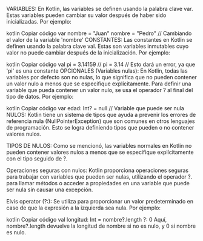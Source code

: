 VARIABLES:
En Kotlin, las variables se definen usando la palabra clave var. Estas variables pueden cambiar su valor después de haber sido inicializadas. Por ejemplo:

kotlin
Copiar código
var nombre = "Juan"
nombre = "Pedro"  // Cambiando el valor de la variable 'nombre'
CONSTANTES:
Las constantes en Kotlin se definen usando la palabra clave val. Estas son variables inmutables cuyo valor no puede cambiar después de la inicialización. Por ejemplo:

kotlin
Copiar código
val pi = 3.14159
// pi = 3.14 // Esto dará un error, ya que 'pi' es una constante
OPCIONALES (Variables nulas):
En Kotlin, todas las variables por defecto son no nulas, lo que significa que no pueden contener un valor nulo a menos que se especifique explícitamente. Para definir una variable que pueda contener un valor nulo, se usa el operador ? al final del tipo de datos. Por ejemplo:

kotlin
Copiar código
var edad: Int? = null // Variable que puede ser nula
NULOS:
Kotlin tiene un sistema de tipos que ayuda a prevenir los errores de referencia nula (NullPointerException) que son comunes en otros lenguajes de programación. Esto se logra definiendo tipos que pueden o no contener valores nulos.

TIPOS DE NULOS: Como se mencionó, las variables normales en Kotlin no pueden contener valores nulos a menos que se especifique explícitamente con el tipo seguido de ?.

Operaciones seguras con nulos: Kotlin proporciona operaciones seguras para trabajar con variables que pueden ser nulas, utilizando el operador ?. para llamar métodos o acceder a propiedades en una variable que puede ser nula sin causar una excepción.

Elvis operator (?:): Se utiliza para proporcionar un valor predeterminado en caso de que la expresión a la izquierda sea nula. Por ejemplo:

kotlin
Copiar código
val longitud: Int = nombre?.length ?: 0
Aquí, nombre?.length devuelve la longitud de nombre si no es nulo, y 0 si nombre es nulo.
